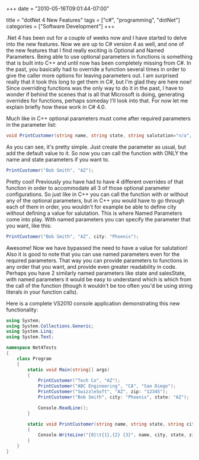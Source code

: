 +++
date = "2010-05-16T09:01:44-07:00"

title = "dotNet 4 New Features"
tags = ["c#", "programming", "dotNet"]
categories = ["Software Development"]
+++

.Net 4 has been out for a couple of weeks now and I have started to delve into the new features. Now we are up to C# version 4 as well, and one of the new features that I find really exciting is Optional and Named Parameters. Being able to use optional parameters in functions is something that is built into C++ and until now has been completely missing from C#. In the past, you basically had to override a function several times in order to give the caller more options for leaving parameters out. I am surprised really that it took this long to get them in C#, but I'm glad they are here now! Since overriding functions was the only way to do it in the past, I have to wonder if behind the scenes that is all that Microsoft is doing, generating overrides for functions, perhaps someday I'll look into that. For now let me explain briefly how these work in C# 4.0.

Much like in C++ optional parameters must come after required parameters in the parameter list:

```csharp
void PrintCustomer(string name, string state, string salutation="n/a", string city="", int sales=100)
```

As you can see, it's pretty simple. Just create the parameter as usual, but add the default value to it. So now you can call the function with ONLY the name and state parameters if you want to.

```csharp
PrintCustomer("Bob Smith", "AZ");
```

Pretty cool! Previously you have had to have 4 different overrides of that function in order to accommodate all 3 of those optional parameter configurations. So just like in C++ you can call the function with or without any of the optional parameters, but in C++ you would have to go through each of them in order, you wouldn't for example be able to define city without defining a value for salutation. This is where Named Parameters come into play. With named parameters you can specify the parameter that you want, like this:

```csharp
PrintCustomer("Bob Smith", "AZ", city: "Phoenix");
```

Awesome! Now we have bypassed the need to have a value for salutation! Also it is good to note that you can use named parameters even for the required parameters. That way you can provide parameters to functions in any order that you want, and provide even greater readability in code. Perhaps you have 2 similarly named parameters like state and salesState, with named parameters it would be easy to understand which is which from the call of the function (though it wouldn't be too often you'd be using string literals in your function calls).

Here is a complete VS2010 console application demonstrating this new functionality:

```csharp
using System;
using System.Collections.Generic;
using System.Linq;
using System.Text;

namespace Net4Tests
{
    class Program
    {
        static void Main(string[] args)
        {
            PrintCustomer("Tech Co", "AZ");
            PrintCustomer("ABC Engineering", "CA", "San Diego");
            PrintCustomer("SwizzleSoft", "AZ", zip: "12345");
            PrintCustomer("Bob Smith", city: "Phoenix", state: "AZ");

            Console.ReadLine();
        }

        static void PrintCustomer(string name, string state, string city = "", string zip = "")
        {
            Console.WriteLine("{0}\t{1},{2} {3}", name, city, state, zip);
        }
    }
}
```
